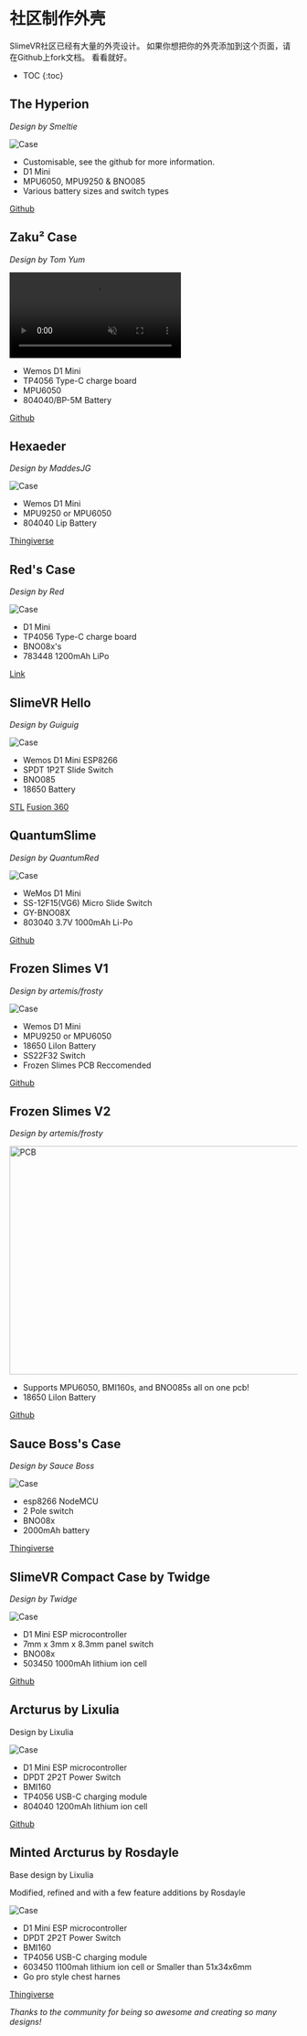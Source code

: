 # 社区制作外壳
SlimeVR社区已经有大量的外壳设计。 如果你想把你的外壳添加到这个页面，请在Github上fork文档。
看看就好。

* TOC
{:toc}

## The Hyperion
*Design by Smeltie*

<img class="caseImage"
     src="https://camo.githubusercontent.com/3833825c0d85db1f5f6bf5606a9e44e38a35e08e41930867164a9b90ac31f1bc/68747470733a2f2f692e696d6775722e636f6d2f39764466594a442e676966"
     alt="Case">

* Customisable, see the github for more information.
* D1 Mini
* MPU6050, MPU9250 & BNO085
* Various battery sizes and switch types

[Github](https://github.com/Smeltie/Hyperion)

## Zaku² Case
*Design by Tom Yum*

<video name="Zaku² case assembly" codecs='video/webm;codecs="vp9"' autoplay muted loop>
     <source src="../assets/videos/Zaku2_gif.webm">
</video>

* Wemos D1 Mini
* TP4056 Type-C charge board
* MPU6050
* 804040/BP-5M Battery


[Github](https://github.com/TomYumVR/Zaku2)


## Hexaeder
*Design by MaddesJG*

<img class="caseImage"
     src="https://cdn.thingiverse.com/assets/a0/48/2e/73/d8/featured_preview_SlimeVR_Case_V1.8.png"
     alt="Case">

* Wemos D1 Mini
* MPU9250 or MPU6050
* 804040 Lip Battery

[Thingiverse](https://www.thingiverse.com/thing:5140456)

## Red's Case
*Design by Red*

<img class="caseImage"
     src="../assets/img/redCase.jpg"
     alt="Case">

* D1 Mini
* TP4056 Type-C charge board
* BNO08x's
* 783448 1200mAh LiPo

[Link](../assets/cases/RedSlimeBasic.zip)

## SlimeVR Hello
*Design by Guiguig*

<img class="caseImage"
     src="../assets/img/SlimeVRHello.png"
     alt="Case">

* Wemos D1 Mini ESP8266
* SPDT 1P2T Slide Switch
* BNO085
* 18650 Battery

[STL](../assets/cases/SlimeVR_Hello_STL.zip)
[Fusion 360](../assets/cases/SlimeVR_Hello_v13.f3d)

## QuantumSlime
*Design by QuantumRed*

<img class="caseImage"
     src="https://github.com/Quantum-Red/QuantumSlimes/blob/main/Misc/V4%20Rendered%20Picture.jpg?raw=true"
     alt="Case">

* WeMos D1 Mini
* SS-12F15(VG6) Micro Slide Switch
* GY-BNO08X
* 803040 3.7V 1000mAh Li-Po

[Github](https://github.com/Quantum-Red/QuantumSlimes/releases/tag/V4)

## Frozen Slimes V1
*Design by artemis/frosty*

<img class="caseImage"
     src="https://user-images.githubusercontent.com/98719680/181609394-5cf60c34-76c2-4943-aac9-5806e695c1ea.jpg"
     alt="Case">

* Wemos D1 Mini
* MPU9250 or MPU6050
* 18650 LiIon Battery
* SS22F32 Switch
* Frozen Slimes PCB Reccomended

[Github](https://github.com/frosty6742/frozen-slimes)

## Frozen Slimes V2
*Design by artemis/frosty*

<img class="caseImage"
     src="https://user-images.githubusercontent.com/98719680/218297952-111f2c94-485c-4ddd-be9c-3e330d8ab26a.png"
     alt="PCB"
     width="600" height="400">
     
* Supports MPU6050, BMI160s, and BNO085s all on one pcb!
* 18650 LiIon Battery

[Github](https://github.com/frosty6742/frozen-slimes-v2#frozen-slimes-v2)

## Sauce Boss's Case
*Design by Sauce Boss*

<img class="caseImage"
     src="../assets/img/sauceBossCase.png"
     alt="Case">

* esp8266 NodeMCU
* 2 Pole switch
* BNO08x
* 2000mAh battery

[Thingiverse](https://www.thingiverse.com/thing:4872694)

## SlimeVR Compact Case by Twidge
*Design by Twidge*

<img class="caseImage"
     src="https://github.com/TwidgeVR/slimevr_compact_case/raw/main/images/compact_case_display.jpg"
     alt="Case">

* D1 Mini ESP microcontroller
* 7mm x 3mm x 8.3mm panel switch
* BNO08x
* 503450 1000mAh lithium ion cell

[Github](https://github.com/TwidgeVR/slimevr_compact_case)

## Arcturus by Lixulia
Design by Lixulia

<img class="caseImage"
     src="../assets/img/renderforarcturusnew.png"
     alt="Case">

* D1 Mini ESP microcontroller
* DPDT 2P2T Power Switch
* BMI160
* TP4056 USB-C charging module
* 804040 1200mAh lithium ion cell

[Github](https://github.com/Lixulia/Arcturus)

## Minted Arcturus by Rosdayle
Base design by Lixulia

Modified, refined and with a few feature additions by Rosdayle

<img class="caseImage"
     src="https://i.gyazo.com/c4d2c2d755fe7071e20aec6d61c44aa6.png"
     alt="Case">

* D1 Mini ESP microcontroller
* DPDT 2P2T Power Switch
* BMI160
* TP4056 USB-C charging module
* 603450 1100mah lithium ion cell or Smaller than 51x34x6mm
* Go pro style chest harnes

[Thingiverse](https://www.thingiverse.com/thing:5815469)


*Thanks to the community for being so awesome and creating so many designs!*
